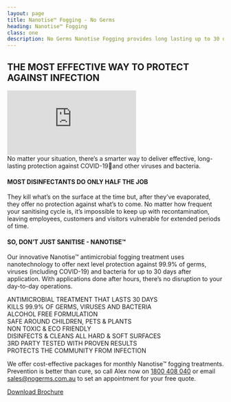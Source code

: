 ```yaml
---
layout: page
title: Nanotise™ Fogging - No Germs
heading: Nanotise™ Fogging
class: one
description: No Germs Nanotise Fogging provides long lasting up to 30 day protection for your home or office.
---
```


<div class="commercial container pt-80 pb-60">
  <div class="row">
      <div class="col-md-12">
          <div class="service-details mb-30 site-heading">
              <h2>THE MOST EFFECTIVE WAY TO PROTECT AGAINST INFECTION</h2>
          </div>
      </div>
  </div>
  <div class="row">
      <div class="embed-responsive embed-responsive-16by9">
          <iframe class="embed-responsive-item" src="https://www.youtube.com/embed/DQDH1IZuagk" title="No Germs Nanotise" frameborder="0" allow="accelerometer; autoplay; clipboard-write; encrypted-media; gyroscope; picture-in-picture" allowfullscreen></iframe>
      </div>
  </div>
  <div class="row pb-20">
    <div class="col-lg-12">
    No matter your situation, there’s a smarter way to deliver effective, long-lasting protection against COVID-19and other viruses and bacteria.
    </div>
  </div>
  <div class="row">
    <div class="col-xl-6 col-lg-6 col-sm-12">
      <div class="service-details mb-40 site-heading">
        <h4>MOST DISINFECTANTS DO ONLY HALF THE JOB</h4>
        <p>They kill what’s on the surface at the time but, after they’ve evaporated, they offer no  protection against what’s to come. No matter  how frequent your sanitising cycle is, it’s  impossible to keep up with recontamination,  leaving employees, customers and visitors vulnerable for extended periods of time.</p>
        <h4>SO, DON’T JUST SANITISE - NANOTISE™</h4>
        <p>Our innovative Nanotise™ antimicrobial fogging treatment uses nanotechnology to offer next level protection against 99.9% of germs, viruses (including COVID-19) and bacteria for up to 30 days after application.  With applications done after hours, there’s no disruption to your day-to-day operations.</p>
      </div>
    </div>
    <div class="col-xl-6 col-lg-6 col-sm-12">
      <div class="row">
        <div class="col-6 col-sm-6 bg-lightgreen">
          <div class="row">
            <div id="featurebox" class="col-4">
              <img src="/assets/img/icons/calendar.png" class="img-fluid" alt="">
            </div>
            <div id="featurebox" class="col-8">
              ANTIMICROBIAL TREATMENT THAT LASTS 30 DAYS
            </div>
          </div> <!-- row -->
        </div>
        <div class="col-6 col-sm-6 bg-lightgreen">
          <div class="row">
            <div id="featurebox" class="col-4 col-sm-4 col-xs-4">
              <img src="/assets/img/icons/germs.png" class="img-fluid" alt="">
            </div>
            <div id="featurebox" class="col-8 col-sm-8 col-xs-8">
              KILLS 99.9% OF GERMS, VIRUSES AND BACTERIA
            </div>
          </div> <!-- row -->
        </div>
        <div class="col-6 col-sm-6 bg-lightgreen">
          <div class="row">
            <div id="featurebox" class="col-4 col-sm-4 col-xs-4">
              <img src="/assets/img/icons/bottle.png" class="img-fluid" alt="">
            </div>
            <div id="featurebox" class="col-8 col-sm-8 col-xs-8">
              ALCOHOL FREE FORMULATION
            </div>
          </div> <!-- row -->
        </div>
        <div class="col-6 col-sm-6 bg-lightgreen">
          <div class="row">
            <div id="featurebox" class="col-4 col-sm-4 col-xs-4">
              <img src="/assets/img/icons/family.png" class="img-fluid" alt="">
            </div>
            <div id="featurebox" class="col-8 col-sm-8 col-xs-8">
              SAFE AROUND CHILDREN, PETS & PLANTS
            </div>
          </div> <!-- row -->
        </div>
        <div class="col-6 col-sm-6 bg-lightgreen">
          <div class="row">
            <div id="featurebox" class="col-4 col-sm-4 col-xs-4">
                <img src="/assets/img/icons/leaf.png" class="img-fluid" alt="">
            </div>
            <div id="featurebox" class="col-8 col-sm-8 col-xs-8">
                NON TOXIC & ECO FRIENDLY
            </div>
          </div> <!-- row -->
        </div>
        <div class="col-6 col-sm-6 bg-lightgreen">
          <div class="row">
            <div id="featurebox" class="col-4 col-sm-4 col-xs-4">
                <img src="/assets/img/icons/lounge.png" class="img-fluid" alt="">
            </div>
            <div id="featurebox" class="col-8 col-sm-8 col-xs-8">
                DISINFECTS & CLEANS ALL HARD & SOFT SURFACES
            </div>
          </div> <!-- row -->
        </div>
        <div class="col-6 col-sm-6 bg-lightgreen">
          <div class="row">
            <div id="featurebox" class="col-4 col-sm-4 col-xs-4">
              <img src="/assets/img/icons/dropper.png" class="img-fluid" alt="">
            </div>
            <div id="featurebox" class="col-8 col-sm-8 col-xs-8">
              3RD PARTY TESTED WITH PROVEN RESULTS
            </div>
          </div> <!-- row -->
        </div>
        <div class="col-6 col-sm-6 bg-lightgreen">
          <div class="row">
            <div id="featurebox" class="col-4 col-sm-4 col-xs-4">
              <img src="/assets/img/icons/hand.png" class="img-fluid" alt="">
            </div>
            <div id="featurebox" class="col-8 col-sm-8 col-xs-8">
              PROTECTS THE COMMUNITY FROM INFECTION
            </div>
          </div> <!-- row -->
        </div>
      </div><!-- row -->
      <div class="row pt-20">
        <div class="col-12 promo">
          <p>We offer cost-effective packages for  monthly Nanotise™ fogging treatments. Prevention is better than cure, so call  Alex now on <a href="#" class="">1800 408 040</a> or email <a href="mailto:sales@nogerms.com.au?subject=Quote Request" class="">sales@nogerms.com.au</a> to set an appointment for your free quote.</p>
        </div>
      </div>
      <div class="row">
        <div class="col-12">
          <a href="/assets/pdf/NoGermsBrochure_12Jun21.pdf" class="btn">Download Brochure</a>
        </div>
      </div>
    </div>
  </div>
